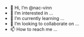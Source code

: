 - 👋 Hi, I’m @nac-vinn
- 👀 I’m interested in ...
- 🌱 I’m currently learning ...
- 💞️ I’m looking to collaborate on ...
- 📫 How to reach me ...

<!---
nac-vinn/nac-vinn is a ✨ special ✨ repository because its `README.md` (this file) appears on your GitHub profile.
You can click the Preview link to take a look at your changes.
--->
